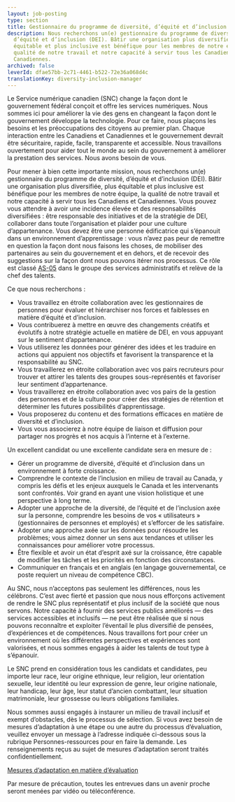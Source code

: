 ```yaml
---
layout: job-posting
type: section
title: Gestionnaire du programme de diversité, d’équité et d’inclusion
description: Nous recherchons un(e) gestionnaire du programme de diversité,
  d’équité et d’inclusion (DEI). Bâtir une organisation plus diversifiée, plus
  équitable et plus inclusive est bénéfique pour les membres de notre équipe, la
  qualité de notre travail et notre capacité à servir tous les Canadiens et
  Canadiennes.
archived: false
leverId: dfae57bb-2c71-4461-b522-72e36a068d4c
translationKey: diversity-inclusion-manager
---
```

Le Service numérique canadien (SNC) change la façon dont le gouvernement fédéral conçoit et offre les services numériques. Nous sommes ici pour améliorer la vie des gens en changeant la façon dont le gouvernement développe la technologie. Pour ce faire, nous plaçons les besoins et les préoccupations des citoyens au premier plan. Chaque interaction entre les Canadiens et Canadiennes et le gouvernement devrait être sécuritaire, rapide, facile, transparente et accessible. Nous travaillons ouvertement pour aider tout le monde au sein du gouvernement à améliorer la prestation des services. Nous avons besoin de vous.

Pour mener à bien cette importante mission, nous recherchons un(e) gestionnaire du programme de diversité, d’équité et d’inclusion (DEI). Bâtir une organisation plus diversifiée, plus équitable et plus inclusive est bénéfique pour les membres de notre équipe, la qualité de notre travail et notre capacité à servir tous les Canadiens et Canadiennes. Vous pouvez vous attendre à avoir une incidence élevée et des responsabilités diversifiées : être responsable des initiatives et de la stratégie de DEI, collaborer dans toute l’organisation et plaider pour une culture d’appartenance. Vous devez être une personne édificatrice qui s’épanouit dans un environnement d’apprentissage : vous n’avez pas peur de remettre en question la façon dont nous faisons les choses, de mobiliser des partenaires au sein du gouvernement et en dehors, et de recevoir des suggestions sur la façon dont nous pouvons itérer nos processus. Ce rôle est classé [AS-05](https://www.tbs-sct.gc.ca/agreements-conventions/view-visualiser-fra.aspx?id=15#toc993929940) dans le groupe des services administratifs et relève de la chef des talents.

Ce que nous recherchons : 

* Vous travaillez en étroite collaboration avec les gestionnaires de personnes pour évaluer et hiérarchiser nos forces et faiblesses en matière d’équité et d’inclusion. 
* Vous contribuerez à mettre en œuvre des changements créatifs et évolutifs à notre stratégie actuelle en matière de DEI, en vous appuyant sur le sentiment d’appartenance.
* Vous utiliserez les données pour générer des idées et les traduire en actions qui appuient nos objectifs et favorisent la transparence et la responsabilité au SNC.
* Vous travaillerez en étroite collaboration avec vos pairs recruteurs pour trouver et attirer les talents des groupes sous-représentés et favoriser leur sentiment d’appartenance.
* Vous travaillerez en étroite collaboration avec vos pairs de la gestion des personnes et de la culture pour créer des stratégies de rétention et déterminer les futures possibilités d’apprentissage.
* Vous proposerez du contenu et des formations efficaces en matière de diversité et d’inclusion.
* Vous vous associerez à notre équipe de liaison et diffusion pour partager nos progrès et nos acquis à l’interne et à l’externe.

Un excellent candidat ou une excellente candidate sera en mesure de : 

* Gérer un programme de diversité, d’équité et d’inclusion dans un environnement à forte croissance. 
* Comprendre le contexte de l’inclusion en milieu de travail au Canada, y compris les défis et les enjeux auxquels le Canada et les intervenants sont confrontés. Voir grand en ayant une vision holistique et une perspective à long terme.
* Adopter une approche de la diversité, de l’équité et de l’inclusion axée sur la personne, comprendre les besoins de vos « utilisateurs » (gestionnaires de personnes et employés) et s’efforcer de les satisfaire.
* Adopter une approche axée sur les données pour résoudre les problèmes; vous aimez donner un sens aux tendances et utiliser les connaissances pour améliorer votre processus.
* Être flexible et avoir un état d’esprit axé sur la croissance, être capable de modifier les tâches et les priorités en fonction des circonstances.
* Communiquer en français et en anglais (en langage gouvernemental, ce poste requiert un niveau de compétence CBC).

Au SNC, nous n’acceptons pas seulement les différences, nous les célébrons. C’est avec fierté et passion que nous nous efforçons activement de rendre le SNC plus représentatif et plus inclusif de la société que nous servons. Notre capacité à fournir des services publics améliorés — des services accessibles et inclusifs — ne peut être réalisée que si nous pouvons reconnaître et exploiter l’éventail le plus diversifié de pensées, d’expériences et de compétences. Nous travaillons fort pour créer un environnement où les différentes perspectives et expériences sont valorisées, et nous sommes engagés à aider les talents de tout type à s’épanouir.

Le SNC prend en considération tous les candidats et candidates, peu importe leur race, leur origine ethnique, leur religion, leur orientation sexuelle, leur identité ou leur expression de genre, leur origine nationale, leur handicap, leur âge, leur statut d’ancien combattant, leur situation matrimoniale, leur grossesse ou leurs obligations familiales.

Nous sommes aussi engagés à instaurer un milieu de travail inclusif et exempt d’obstacles, dès le processus de sélection. Si vous avez besoin de mesures d’adaptation à une étape ou une autre du processus d’évaluation, veuillez envoyer un message à l’adresse indiquée ci-dessous sous la rubrique Personnes-ressources pour en faire la demande. Les renseignements reçus au sujet de mesures d’adaptation seront traités confidentiellement.

[Mesures d’adaptation en matière d’évaluation](https://www.canada.ca/fr/commission-fonction-publique/services/mesures-d-adaptation-matiere-evaluation.html)  

Par mesure de précaution, toutes les entrevues dans un avenir proche seront menées par vidéo ou téléconférence.